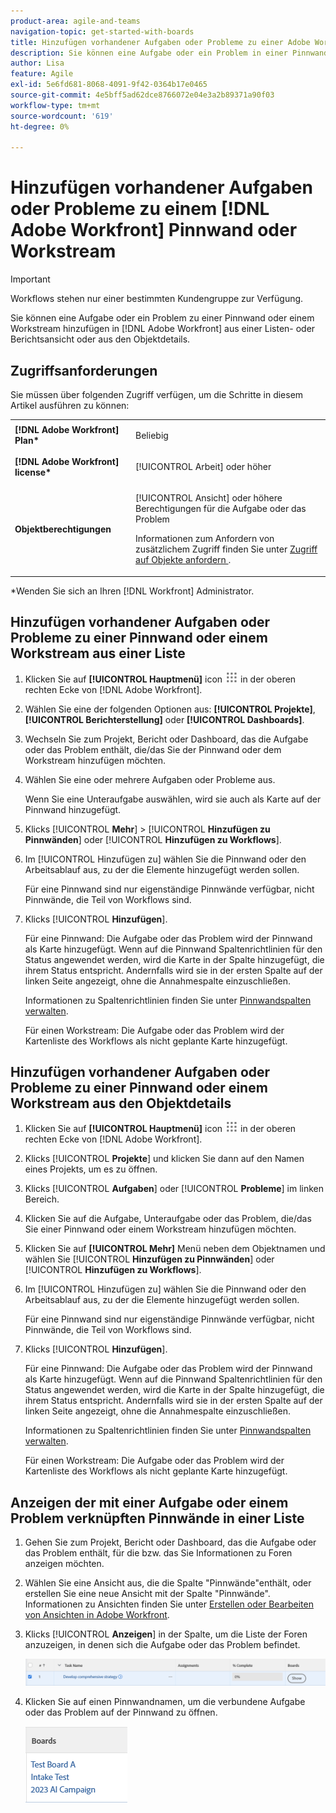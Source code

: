 ```yaml
---
product-area: agile-and-teams
navigation-topic: get-started-with-boards
title: Hinzufügen vorhandener Aufgaben oder Probleme zu einer Adobe Workfront-Pinnwand oder einem Workstream
description: Sie können eine Aufgabe oder ein Problem in einer Pinnwand in Adobe Workfront aus einer Listen- oder Berichtansicht hinzufügen.
author: Lisa
feature: Agile
exl-id: 5e6fd681-8068-4091-9f42-0364b17e0465
source-git-commit: 4e5bff5ad62dce8766072e04e3a2b89371a90f03
workflow-type: tm+mt
source-wordcount: '619'
ht-degree: 0%

---
```


# Hinzufügen vorhandener Aufgaben oder Probleme zu einem [!DNL Adobe Workfront] Pinnwand oder Workstream

>[!IMPORTANT]
>
>Workflows stehen nur einer bestimmten Kundengruppe zur Verfügung.

Sie können eine Aufgabe oder ein Problem zu einer Pinnwand oder einem Workstream hinzufügen in [!DNL Adobe Workfront] aus einer Listen- oder Berichtsansicht oder aus den Objektdetails.

## Zugriffsanforderungen

Sie müssen über folgenden Zugriff verfügen, um die Schritte in diesem Artikel ausführen zu können:

<table style="table-layout:auto">
 <col>
 <col>
 <tbody>
  <tr>
   <td role="rowheader"><strong>[!DNL Adobe Workfront] Plan*</strong></td>
   <td> <p>Beliebig</p> </td>
  </tr>
  <tr>
   <td role="rowheader"><strong>[!DNL Adobe Workfront] license*</strong></td>
   <td> <p>[!UICONTROL Arbeit] oder höher</p> </td>
  </tr>
  <tr>
   <td role="rowheader"><strong>Objektberechtigungen</strong></td>
   <td> <p>[!UICONTROL Ansicht] oder höhere Berechtigungen für die Aufgabe oder das Problem</p> <p>Informationen zum Anfordern von zusätzlichem Zugriff finden Sie unter <a href="/help/quicksilver/workfront-basics/grant-and-request-access-to-objects/request-access.md" class="MCXref xref">Zugriff auf Objekte anfordern </a>.</p> </td>
  </tr>
 </tbody>
</table>

&#42;Wenden Sie sich an Ihren [!DNL Workfront] Administrator.

## Hinzufügen vorhandener Aufgaben oder Probleme zu einer Pinnwand oder einem Workstream aus einer Liste

1. Klicken Sie auf **[!UICONTROL Hauptmenü]** icon ![](assets/main-menu-icon.png) in der oberen rechten Ecke von [!DNL Adobe Workfront].
1. Wählen Sie eine der folgenden Optionen aus: **[!UICONTROL Projekte]**, **[!UICONTROL Berichterstellung]** oder **[!UICONTROL Dashboards]**.
1. Wechseln Sie zum Projekt, Bericht oder Dashboard, das die Aufgabe oder das Problem enthält, die/das Sie der Pinnwand oder dem Workstream hinzufügen möchten.
1. Wählen Sie eine oder mehrere Aufgaben oder Probleme aus.

   Wenn Sie eine Unteraufgabe auswählen, wird sie auch als Karte auf der Pinnwand hinzugefügt.

1. Klicks [!UICONTROL **Mehr**] > [!UICONTROL **Hinzufügen zu Pinnwänden**] oder [!UICONTROL **Hinzufügen zu Workflows**].
1. Im [!UICONTROL Hinzufügen zu] wählen Sie die Pinnwand oder den Arbeitsablauf aus, zu der die Elemente hinzugefügt werden sollen.

   Für eine Pinnwand sind nur eigenständige Pinnwände verfügbar, nicht Pinnwände, die Teil von Workflows sind.

1. Klicks [!UICONTROL **Hinzufügen**].

   Für eine Pinnwand: Die Aufgabe oder das Problem wird der Pinnwand als Karte hinzugefügt. Wenn auf die Pinnwand Spaltenrichtlinien für den Status angewendet werden, wird die Karte in der Spalte hinzugefügt, die ihrem Status entspricht. Andernfalls wird sie in der ersten Spalte auf der linken Seite angezeigt, ohne die Annahmespalte einzuschließen.

   Informationen zu Spaltenrichtlinien finden Sie unter [Pinnwandspalten verwalten](/help/quicksilver/agile/get-started-with-boards/manage-board-columns.md).

   Für einen Workstream: Die Aufgabe oder das Problem wird der Kartenliste des Workflows als nicht geplante Karte hinzugefügt.

## Hinzufügen vorhandener Aufgaben oder Probleme zu einer Pinnwand oder einem Workstream aus den Objektdetails

1. Klicken Sie auf **[!UICONTROL Hauptmenü]** icon ![](assets/main-menu-icon.png) in der oberen rechten Ecke von [!DNL Adobe Workfront].
1. Klicks [!UICONTROL **Projekte**] und klicken Sie dann auf den Namen eines Projekts, um es zu öffnen.
1. Klicks [!UICONTROL **Aufgaben**] oder [!UICONTROL **Probleme**] im linken Bereich.
1. Klicken Sie auf die Aufgabe, Unteraufgabe oder das Problem, die/das Sie einer Pinnwand oder einem Workstream hinzufügen möchten.
1. Klicken Sie auf **[!UICONTROL Mehr]** Menü neben dem Objektnamen und wählen Sie [!UICONTROL **Hinzufügen zu Pinnwänden**] oder [!UICONTROL **Hinzufügen zu Workflows**].
1. Im [!UICONTROL Hinzufügen zu] wählen Sie die Pinnwand oder den Arbeitsablauf aus, zu der die Elemente hinzugefügt werden sollen.

   Für eine Pinnwand sind nur eigenständige Pinnwände verfügbar, nicht Pinnwände, die Teil von Workflows sind.

1. Klicks [!UICONTROL **Hinzufügen**].

   Für eine Pinnwand: Die Aufgabe oder das Problem wird der Pinnwand als Karte hinzugefügt. Wenn auf die Pinnwand Spaltenrichtlinien für den Status angewendet werden, wird die Karte in der Spalte hinzugefügt, die ihrem Status entspricht. Andernfalls wird sie in der ersten Spalte auf der linken Seite angezeigt, ohne die Annahmespalte einzuschließen.

   Informationen zu Spaltenrichtlinien finden Sie unter [Pinnwandspalten verwalten](/help/quicksilver/agile/get-started-with-boards/manage-board-columns.md).

   Für einen Workstream: Die Aufgabe oder das Problem wird der Kartenliste des Workflows als nicht geplante Karte hinzugefügt.

## Anzeigen der mit einer Aufgabe oder einem Problem verknüpften Pinnwände in einer Liste

1. Gehen Sie zum Projekt, Bericht oder Dashboard, das die Aufgabe oder das Problem enthält, für die bzw. das Sie Informationen zu Foren anzeigen möchten.
1. Wählen Sie eine Ansicht aus, die die Spalte &quot;Pinnwände&quot;enthält, oder erstellen Sie eine neue Ansicht mit der Spalte &quot;Pinnwände&quot;.
Informationen zu Ansichten finden Sie unter [Erstellen oder Bearbeiten von Ansichten in Adobe Workfront](/help/quicksilver/reports-and-dashboards/reports/reporting-elements/create-edit-views.md).
1. Klicks [!UICONTROL **Anzeigen**] in der Spalte, um die Liste der Foren anzuzeigen, in denen sich die Aufgabe oder das Problem befindet.

   ![Anzeigen von Pinnwänden in der Spalte](assets/show-boards-in-column.png)

1. Klicken Sie auf einen Pinnwandnamen, um die verbundene Aufgabe oder das Problem auf der Pinnwand zu öffnen.

   ![Pinnwand auswählen](assets/select-board-in-column.png)
